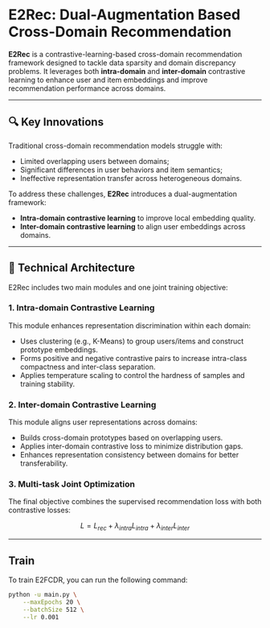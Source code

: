 <!--
Copyright 2024 Ant Group Co., Ltd.

Licensed under the Apache License, Version 2.0 (the "License");
you may not use this file except in compliance with the License.
You may obtain a copy of the License at

    https://www.apache.org/licenses/LICENSE-2.0

Unless required by applicable law or agreed to in writing, software
distributed under the License is distributed on an "AS IS" BASIS,
WITHOUT WARRANTIES OR CONDITIONS OF ANY KIND, either express or implied.
See the License for the specific language governing permissions and
limitations under the License.
-->

# E2Rec: Dual-Augmentation Based Cross-Domain Recommendation

**E2Rec** is a contrastive-learning-based cross-domain recommendation framework designed to tackle data sparsity and domain discrepancy problems. It leverages both **intra-domain** and **inter-domain** contrastive learning to enhance user and item embeddings and improve recommendation performance across domains.

---

## 🔍 Key Innovations

Traditional cross-domain recommendation models struggle with:
- Limited overlapping users between domains;
- Significant differences in user behaviors and item semantics;
- Ineffective representation transfer across heterogeneous domains.

To address these challenges, **E2Rec** introduces a dual-augmentation framework:
- **Intra-domain contrastive learning** to improve local embedding quality.
- **Inter-domain contrastive learning** to align user embeddings across domains.

---

## 🧠 Technical Architecture

E2Rec includes two main modules and one joint training objective:

### 1. Intra-domain Contrastive Learning

This module enhances representation discrimination within each domain:

- Uses clustering (e.g., K-Means) to group users/items and construct prototype embeddings.
- Forms positive and negative contrastive pairs to increase intra-class compactness and inter-class separation.
- Applies temperature scaling to control the hardness of samples and training stability.

### 2. Inter-domain Contrastive Learning

This module aligns user representations across domains:

- Builds cross-domain prototypes based on overlapping users.
- Applies inter-domain contrastive loss to minimize distribution gaps.
- Enhances representation consistency between domains for better transferability.

### 3. Multi-task Joint Optimization

The final objective combines the supervised recommendation loss with both contrastive losses:

$$
L = L_{rec} + \lambda_{intra} L_{intra} + \lambda_{inter} L_{inter}
$$

---

## Train

To train E2FCDR, you can run the following command:

```bash
python -u main.py \
    --maxEpochs 20 \
    --batchSize 512 \
    --lr 0.001
